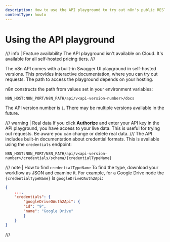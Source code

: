 ```yaml
---
description: How to use the API playground to try out n8n's public REST API.
contentType: howto
---
```


# Using the API playground

/// info | Feature availability
The API playground isn't available on Cloud. It's available for all self-hosted pricing tiers.
///

The n8n API comes with a built-in Swagger UI playground in self-hosted versions. This provides interactive documentation, where you can try out requests. The path to access the playground depends on your hosting.

n8n constructs the path from values set in your environment variables:

```shell
N8N_HOST:N8N_PORT/N8N_PATH/api/v<api-version-number>/docs
```

The API version number is `1`. There may be multiple versions available in the future.

/// warning | Real data
If you click **Authorize** and enter your API key in the API playground, you have access to your live data. This is useful for trying out requests. Be aware you can change or delete real data.
///
The API includes built-in documentation about credential formats. This is available using the `credentials` endpoint:

```shell
N8N_HOST:N8N_PORT/N8N_PATH/api/v<api-version-number>/credentials/schema/{credentialTypeName}
```

/// note | How to find `credentialTypeName`
To find the type, download your workflow as JSON and examine it. For example, for a Google Drive node the `{credentialTypeName}` is `googleDriveOAuth2Api`:
```json
{
    ...,
    "credentials": {
        "googleDriveOAuth2Api": {
        "id": "9",
        "name": "Google Drive"
        }
    }
}
```
/// 
